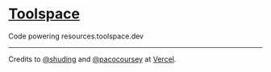 # [Toolspace](https://toolspace.dev)

Code powering resources.toolspace.dev

---

Credits to [@shuding](https://github.com/shuding) and [@pacocoursey](https://github.com/pacocoursey) at [Vercel](https://vercel.com).
